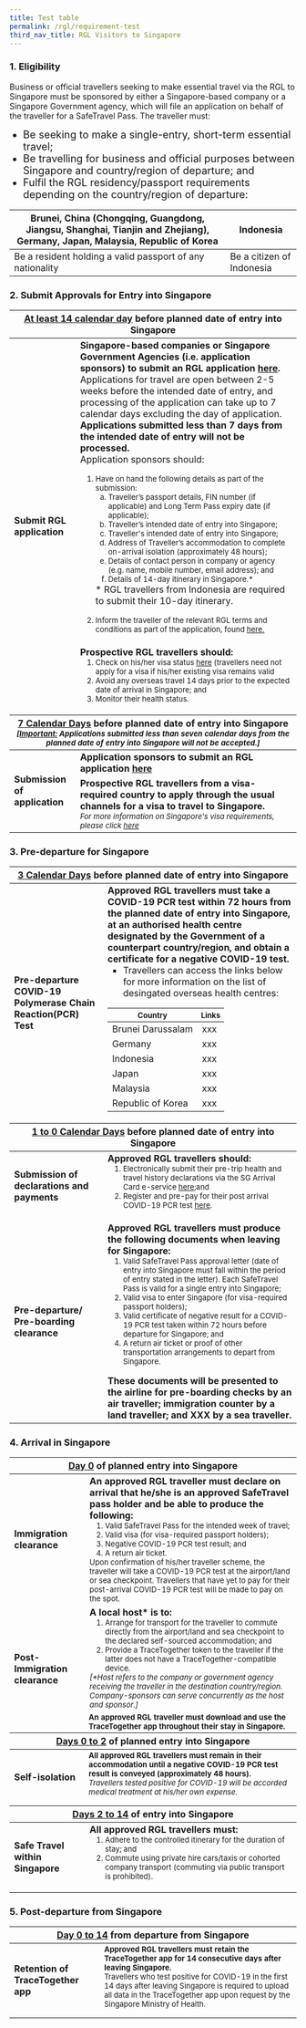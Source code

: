 ```yaml
---
title: Test table
permalink: /rgl/requirement-test
third_nav_title: RGL Visitors to Singapore
---
```


<!--- [Question Link test](/rgl/faq/#application)-->

### 1. Eligibility 

<span class="font-size:16px;">Business or official travellers seeking to make essential travel via the RGL to Singapore must be sponsored by either a Singapore-based company or a Singapore Government agency, which will file an application on behalf of the traveller for a SafeTravel Pass. The traveller must:</span>
<ol style="list-style-type: disc;">
 <li style="font-size:18px;">Be seeking to make a single-entry, short-term essential travel; </li>
            <li style="font-size:18px;">Be travelling for business and official purposes between Singapore and country/region of departure; and</li>
 <li style="font-size:18px;">Fulfil the RGL residency/passport requirements depending on the country/region of departure: </li>
            </ol>
            
<table>
<thead>
  <tr>
    <th style="font-size:16px;">Brunei, China (Chongqing, Guangdong, Jiangsu, Shanghai, Tianjin and Zhejiang), Germany, Japan, Malaysia, Republic of Korea</th>
    <th>Indonesia</th>
  </tr>
</thead>
<tbody>
  <tr>
   <td>Be a resident holding a valid passport of any nationality </td>
   <td>Be a citizen of Indonesia </td>
 </tr>
 </tbody>
 </table>
            
### 2. Submit Approvals for Entry into Singapore

<table>
<thead>
  <tr>
    <th colspan="2" style="font-size:16px;"><b><u>At least 14 calendar day</u></b> before planned date of entry into Singapore</th>
    <!-- <th>Scenarios</th>
   <th>Charging Policy for C+ treatment</th> -->
  </tr>
</thead>
<tbody>
  <tr>
    <td rowspan="2" style="font-size:16px;"><b>Submit RGL application </b></td>
    <td style="font-size:16px;"><b>Singapore-based companies or Singapore Government Agencies (i.e. application sponsors) to submit an RGL application <a href="">here</a>.</b> Applications for travel are open between 2-5 weeks before the intended date of entry, and processing of the application can take up to 7 calendar days excluding the day of application. <b> Applications submitted less than 7 days from the intended date of entry will not be processed. </b>
     <p style="font-size:16px; margin-top:0px; margin-bottom:opx;">  Application sponsors should: </p>
      <ol style="margin-top:0px;">
         <li style="font-size:13px; margin-top:0px; margin-bottom:0px;  "> Have on hand the following details as part of the submission: 
        <ol style="margin-top:0px; list-style-type: lower-alpha;">
      <li style="font-size:13px; margin-top:0px; margin-bottom:0px;  "> Traveller’s passport details, FIN number (if applicable) and Long Term Pass expiry date (if applicable); </li>
      <li style="font-size:13px; margin-top:0px; margin-bottom:0px;"> Traveller’s intended date of entry into Singapore; </li>
      <li style="font-size:13px; margin-top:0px; margin-bottom:0px;"> Traveller's intended date of entry into Singapore;</li>
      <li style="font-size:13px; margin-top:0px; margin-bottom:0px;"> Address of Traveller’s accommodation to complete on-arrival isolation (approximately 48 hours); </li>
      <li style="font-size:13px; margin-top:0px; margin-bottom:0px;"> Details of contact person in company or agency (e.g. name, mobile number, email address); and</li>
          <li style="font-size:13px; margin-top:0px; margin-bottom:0px;">Details of 14-day itinerary in Singapore.* </li>
      </ol>      
       </li>
        <p style="font-size:16px; margin-top:0px; margin-bottom:opx;"> * RGL travellers from Indonesia are required to submit their 10-day itinerary. </p>     
       <li style="font-size:13px; margin-top:0px; margin-bottom:0px;  "> Inform the traveller of the relevant RGL terms and conditions as part of the application, found <a href="">here.</a></li>       
     </ol>
    </td>
  </tr>
  <tr>
  <td style="font-size:16px;"><b> Prospective RGL travellers should:</b>
 <ol style="margin-top:0px;">
      <li style="font-size:13px; margin-top:0px; margin-bottom:0px;"> Check on his/her visa status <a href="https://www.eservices.ica.gov.sg/esvclandingpage/save">here</a> (travellers need not apply for a visa if his/her existing visa remains valid</li>
      <li style="font-size:13px; margin-top:0px; margin-bottom:0px;"> Avoid any overseas travel 14 days prior to the expected date of arrival in Singapore; and</li>
      <li style="font-size:13px; margin-top:0px; margin-bottom:0px;"> Monitor their health status.</li>
      </ol>        
   </td>
  </tr>
  <thead>
  <tr>
    <th colspan="2" style="font-size:16px;"><b><u>7 Calendar Days</u></b> before planned date of entry into Singapore
       <p style="font-size:13px; margin-top:0px; margin-bottom:0px;"><i>[<b><u>Important:</u></b> Applications submitted less than seven calendar days from the planned date of entry into Singapore will not be accepted.]</i></p>
       </th>
  </tr>
  </thead>
  <tr>
    <td rowspan="2" style="font-size:16px;"><b>Submission of application</b></td>
    <td style="font-size:16px;"><b>Application sponsors to submit an RGL application <a href="/apply-now"> here</a></b>
    </td>
  </tr>
  <tr>
  <td style="font-size:16px;"><b> Prospective RGL travellers from a visa-required country to apply through the usual channels for a visa to travel to Singapore. </b>
    <p style=" font-size:13px; margin-top:0px; margin-bottom:0px;"><i>For more information on Singapore's visa requirements, please click <a href="https://www.ica.gov.sg/visitor/visitor_entryvisa"> here </a></i> </p>
   </td>
  </tr>
</tbody>
</table>

### 3. Pre-departure for Singapore

<table>
<thead>
  <tr>
    <th colspan="2" style="font-size:16px;"><b><u>3 Calendar Days</u></b> before planned date of entry into Singapore</th>
    <!-- <th>Scenarios</th>
   <th>Charging Policy for C+ treatment</th> -->
  </tr>
</thead>
<tbody>
  <tr>
    <td rowspan="2" style="font-size:16px;"><b>Pre-departure COVID-19 Polymerase Chain Reaction(PCR) Test</b></td>
    <td style="font-size:16px;"><b>Approved RGL travellers must take a COVID-19 PCR test within 72 hours from the planned date of entry into Singapore, at an authorised health centre designated by the Government of a counterpart country/region, and obtain a certificate for a negative COVID-19 test.</b>
      <ol style="margin-top:0px; list-style-type:square;">
      <li style="font-size:16px; margin-top:0px; margin-bottom:0px;"> Travellers can access the links below for more information on the list of desingated overseas health centres:</li>
      </ol>      
      <table style="margin-top:0px;">
        <thead>
         <tr>
    <th style="font-size:13px;">Country</th>
    <th style="font-size:13px;">Links</th>
  </tr>
        </thead>
        <tbody>
          <tr>
            <td> Brunei Darussalam</td>
            <td> xxx </td>
          </tr>
                    <tr>
            <td> Germany</td>
            <td> xxx </td>
          </tr>
                    <tr>
            <td> Indonesia</td>
            <td> xxx </td>
          </tr>
                    <tr>
            <td> Japan</td>
            <td> xxx </td>
          </tr>
                    <tr>
            <td> Malaysia</td>
            <td> xxx </td>
          </tr>
                    <tr>
            <td>Republic of Korea</td>
            <td> xxx </td>
          </tr>
        </tbody>
        </table>
      </td>
  </tr>
   <thead>
  <tr>
    <th colspan="2" style="font-size:16px;"><b><u>1 to 0 Calendar Days</u></b> before planned date of entry into Singapore
       </th>
  </tr>
  </thead>
   <tr>
    <td style="font-size:16px;"><b>Submission of declarations and payments</b></td>
    <td style="font-size:16px;"><b>Approved RGL travellers should:</b>
   <ol style="margin-top:0px;">
      <li style="font-size:13px; margin-top:0px; margin-bottom:0px;"> Electronically submit their pre-trip health and travel history declarations via the SG Arrival Card e-service <a href="https://www.eservices.ica.gov.sg/sgarrivalcard">here</a>;and</li>
      <li style="font-size:13px; margin-top:0px; margin-bottom:0px;">Register and pre-pay for their post arrival COVID-19 PCR test <a href="https://www.safetravel.changiairport.com">here</a>. </li>
      </ol>        
    </td>
  </tr>
   <tr>
    <td style="font-size:16px;"><b>Pre-departure/ Pre-boarding clearance</b></td>
    <td style="font-size:16px;"><b>Approved RGL travellers must produce the following documents when leaving for Singapore:</b>
   <ol style="margin-top:0px;">
      <li style="font-size:13px; margin-top:0px; margin-bottom:0px;">Valid SafeTravel Pass approval letter (date of entry into Singapore must fall within the period of entry stated in the letter). Each SafeTravel Pass is valid for a single entry into Singapore;</li>
      <li style="font-size:13px; margin-top:0px; margin-bottom:0px;">Valid visa to enter Singapore (for visa-required passport holders); </li>
     <li style="font-size:13px; margin-top:0px; margin-bottom:0px;">Valid certificate of negative result for a COVID-19 PCR test taken within 72 hours before departure for Singapore; and</li>
      <li style="font-size:13px; margin-top:0px; margin-bottom:0px;">A return air ticket or proof of other transportation arrangements to depart from Singapore. </li>
      </ol>
     <b style="margin-top:0px; margin-bottom:0px;"> These documents will be presented to the airline for pre-boarding checks by an air traveller; immigration counter by a land traveller; and XXX by a sea traveller.</b>
    </td>
  </tr>
</tbody>
</table>

### 4. Arrival in Singapore

<table>
<thead>
  <tr>
    <th colspan="2" style="font-size:16px;"><b><u>Day 0</u></b> of planned entry into Singapore</th>
    <!-- <th>Scenarios</th>
   <th>Charging Policy for C+ treatment</th> -->
  </tr>
</thead>
<tbody>
  <tr>
    <td  style="font-size:16px;"><b>Immigration clearance</b></td>
    <td style="font-size:16px;"><b>An approved RGL traveller must declare on arrival that he/she is an approved SafeTravel pass holder and be able to produce the following:</b>
      <ol style="margin-top:0px; margin-bottom:0px;">
      <li style="font-size:13px; margin-top:0px; margin-bottom:0px;">Valid SafeTravel Pass for the intended week of travel;</li>
             <li style="font-size:13px; margin-top:0px; margin-bottom:0px;">Valid visa (for visa-required passport holders);</li>
             <li style="font-size:13px; margin-top:0px; margin-bottom:0px;">Negative COVID-19 PCR test result; and</li>
             <li style="font-size:13px; margin-top:0px; margin-bottom:0px;">A return air ticket.</li>
      </ol> 
     <p style="font-size:13px; margin-top:0px; margin-bottom:0px;">Upon confirmation of his/her traveller scheme, the traveller will take a COVID-19 PCR test at the airport/land or sea checkpoint. Travellers that have yet to pay for their post-arrival COVID-19 PCR test will be made to pay on the spot.</p>
      </td>
  </tr>
  <tr>
    <td rowspan="2" style="font-size:16px;"><b>Post-Immigration clearance</b></td>
    <td style="font-size:16px;"><b>A local host* is to: </b>
      <ol style="margin-top:0px; margin-bottom:0px;">
      <li style="font-size:13px; margin-top:0px; margin-bottom:0px;">Arrange for transport for the traveller to commute directly from the airport/land and sea checkpoint to the declared self-sourced accommodation; and</li>
             <li style="font-size:13px; margin-top:0px; margin-bottom:0px;">Provide a TraceTogether token to the traveller if the latter does not have a TraceTogether-compatible device.</li>
      </ol> 
     <p style="font-size:13px; margin-top:0px; margin-bottom:0px;"><i>[*Host refers to the company or government agency receiving the traveller in the destination country/region. Company-sponsors can serve concurrently as the host and sponsor.]</i></p>
      </td>
  </tr>
 <tr>
    <td style="font-size:13px;"><b>An approved RGL traveller must download and use the TraceTogether app throughout their stay in Singapore.</b>
      </td>
  </tr>
    <thead>
  <tr>
    <th colspan="2" style="font-size:16px;"><b><u>Days 0 to 2</u></b> of planned entry into Singapore
       </th>
  </tr>
  </thead>
   <tr>
    <td style="font-size:16px;"><b>Self-isolation</b></td>
    <td style="font-size:13px;"><b>All approved RGL travellers must remain in their accommodation until a negative COVID-19 PCR test result is conveyed (approximately 48 hours).</b>
     <p style="font-size:13px; margin-top:0px;"><i>Travellers tested positive for COVID-19 will be accorded medical treatment at his/her own expense. </i> </p>
    </td>
 </tr>  
  <thead>
  <tr>
    <th colspan="2" style="font-size:16px;"><b><u>Days 2 to 14</u></b> of entry into Singapore
       </th>
  </tr>
  </thead>
   <tr>
    <td style="font-size:16px;"><b>Safe Travel within Singapore</b></td>
    <td style="font-size:16px;"><b>All approved RGL travellers must:</b>
    <ol style="margin-top:0px;">
      <li style="font-size:13px; margin-top:0px; margin-bottom:0px;">Adhere to the controlled itinerary for the duration of stay; and</li>
             <li style="font-size:13px; margin-top:0px; margin-bottom:0px;">Commute using private hire cars/taxis or cohorted company transport (commuting via public transport is prohibited).</li>
      </ol> 
    </td>
 </tr>  
</tbody>
</table>

### 5. Post-departure from Singapore

<table>
<thead>
  <tr>
    <th colspan="2" style="font-size:16px;"><b><u>Day 0 to 14</u></b> from departure from Singapore</th>
    <!-- <th>Scenarios</th>
   <th>Charging Policy for C+ treatment</th> -->
  </tr>
</thead>
<tbody>
  <tr>
    <td  style="font-size:16px;"><b>Retention of TraceTogether app</b></td>
    <td style="font-size:13px;"><b>Approved RGL travellers must retain the TraceTogether app for 14 consecutive days after leaving Singapore.</b>
     <p style="font-size:13px; margin-top:0px;">Travellers who test positive for COVID-19 in the first 14 days after leaving Singapore is required to upload all data in the TraceTogether app upon request by the Singapore Ministry of Health.</p>
      </td>
 </tr>
</tbody>
</table>

